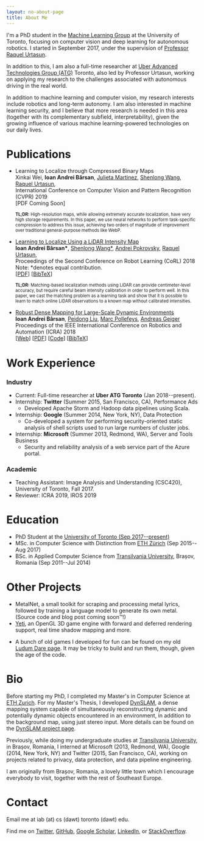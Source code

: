 ```yaml
---
layout: no-about-page
title: About Me
---
```


I'm a PhD student in the [Machine Learning
Group](http://learning.cs.toronto.edu/) at the University of Toronto,
focusing on computer vision and deep learning for
autonomous robotics.  I started in September 2017, under the supervision of
<a href="http://www.cs.toronto.edu/~urtasun">Professor Raquel Urtasun</a>.

In addition to this, I am also a full-time researcher at [Uber Advanced Technologies Group
(ATG)](https://www.uber.com/info/atg/) Toronto, also led by Professor Urtasun,
working on applying my research to the challenges associated with autonomous
driving in the real world.

In addition to machine learning and computer vision, my research interests
include robotics and long-term autonomy. I am also interested in machine
learning security, and I believe that more research is needed in this area
(together with its complementary subfield, interpretability), given the growing
influence of various machine learning-powered technologies on our daily lives.


# Publications

 * Learning to Localize through Compressed Binary Maps <br/>
     Xinkai Wei, **Ioan Andrei Bârsan**, 
     <a href="https://www.cs.ubc.ca/~julm/" target="_blank">Julieta Martinez</a>,
     <a href="https://www.cs.toronto.edu/~slwang" target="_blank">Shenlong Wang</a>,
     <a href="https://www.cs.toronto.edu/~urtasun" target="_blank">Raquel Urtasun</a>,
    <br/>
    International Conference on Computer Vision and Pattern Recognition (CVPR) 2019
    <br/>
    [PDF Coming Soon]
    <p style="font-size: 80%">
      <!-- TODO(andreib): Use proper CSS and consider making panels collapsible. -->
      <b>TL;DR:</b> High-resolution maps, while allowing extremely accurate
      localization, have very high storage requirements. In this paper, we use
      neural networks to perform task-specific compression to address this issue,
      achieving two orders of magnitude of improvement over traditional
      general-purpose methods like WebP.
    </p>

 * [Learning to Localize Using a LiDAR Intensity Map](http://proceedings.mlr.press/v87/barsan18a.html) <br/>
     <b>Ioan Andrei Bârsan<span>&#42;</span></b>,
     <a href="https://www.cs.toronto.edu/~slwang" target="_blank">Shenlong Wang<span>&#42;</span></a>,
     <a href="https://scholar.google.com/citations?user=0jJgmHkAAAAJ&hl=en" target="_blank">Andrei Pokrovsky</a>,
     <a href="https://www.cs.toronto.edu/~urtasun" target="_blank">Raquel Urtasun</a>,
     <br/>
     Proceedings of the Second Conference on Robot Learning (CoRL) 2018
     <br/>
     Note: <span>&#42;</span>denotes equal contribution.
     <br/>
     [<a href="http://proceedings.mlr.press/v87/barsan18a.html"
     target="_blank">PDF</a>] [<a
     href="/assets/bib/barsan-learning-to-localize-corl-18.bib">BibTeX</a>]
    <p style="font-size: 80%">
      <b>TL;DR:</b> Matching-based localization methods using LiDAR can provide
        centimeter-level accuracy, but require careful beam intensity
        calibration in order to perform well. In this paper, we cast the
        matching problem as a learning task and show that it is possible to
        learn to match online LiDAR observations to a known map without
        calibrated intensities.
    </p>

 * [Robust Dense Mapping for Large-Scale Dynamic
     Environments](/dynslam) <br/>
    **Ioan Andrei Bârsan**, 
    <a href="http://people.inf.ethz.ch/liup/" target="_blank">Peidong Liu</a>,
    <a href="https://inf.ethz.ch/personal/marc.pollefeys/" target="_blank">Marc Pollefeys</a>, 
    <a href="http://www.cvlibs.net" target="_blank">Andreas Geiger</a>
    <br/>
    Proceedings of the IEEE International Conference on Robotics and Automation (ICRA) 2018
    <br/>
    [[Web](dynslam/)]
    [<a href="assets/dynslam/BARSAN-IoanAndrei-RobustDenseMapping-ICRA-2018-CameraReady.pdf" 
        target="_blank">PDF</a>]
     [<a href="https://github.com/AndreiBarsan/DynSLAM" target="_blank">Code</a>]
     [<a href="/assets/bib/barsan-robust-dense-mapping-icra-18.bib"
         target="_blank">BibTeX</a>]


# Work Experience

### Industry

 * Current: Full-time researcher at **Uber ATG Toronto** (Jan 2018--present).
 * Internship: **Twitter** (Summer 2015, San Francisco, CA), Performance Ads
      * Developed Apache Storm and Hadoop data pipelines using Scala.
 * Internship: **Google** (Summer 2014, New York, NY), Data Protection
      * Co-developed a system for performing security-oriented static analysis
        of shell scripts used to run large numbers of cluster jobs.
 * Internship: **Microsoft** (Summer 2013, Redmond, WA), Server and Tools Business
     * Security and reliability analysis of a web service part of the Azure portal.

### Academic

 * Teaching Assistant: Image Analysis and Understanding (CSC420), University of
     Toronto, Fall 2017.
 * Reviewer: ICRA 2019, IROS 2019


# Education

 * PhD Student at the <a href="http://learning.cs.toronto.edu" target="_blank">University
   of Toronto (Sep 2017--present)</a>
 * MSc. in Computer Science with Distinction from 
   <a href="https://inf.ethz.ch" target="_blank">ETH Zürich</a> (Sep 2015--Aug 2017)
 * BSc. in Applied Computer Science from <a href="http://mateinfo.unitbv.ro"
   target="_blank">Transilvania University</a>, Brașov,
   Romania (Sep 2011--Jul 2014)


# Other Projects

 * MetalNet, a small toolkit for scraping and processing metal lyrics, followed
   by training a language model to generate its own metal. (Source code and blog
   post coming soon™!)
 * [Yeti](https://github.com/andreibarsan/Yeti), an OpenGL 3D game engine with
 forward and deferred rendering support, real time shadow mapping and more.
 <!-- * [µShell](https://github.com/andreibarsan/uShell), an experimental, simple, -->
 <!-- lightweight, free POSIX shell implementation written in C++ -->
 * A bunch of old games I developed for fun can be found on my old
   [Ludum Dare page](http://ludumdare.com/compo/author/andreibarsan/). It may be
   tricky to build and run them, though, given the age of the code.


# Bio

Before starting my PhD, I completed my Master's in Computer Science at [ETH
Zurich](https://www.inf.ethz.ch/).
For my Master's Thesis, I developed
<a href="https://github.com/AndreiBarsan/DynSLAM">DynSLAM</a>, a dense mapping
system capable of simultaneously reconstructing dynamic and potentially dynamic
objects encountered in an environment, in addition to the background map, using
just stereo input. More details can be found on the <a href="/dynslam">
DynSLAM project page</a>.

Previously, while doing my undergraduate studies at
<a href="https://mateinfo.unitbv.ro/">Transilvania University</a>, in Brașov, 
Romania, I interned at Microsoft (2013, Redmond, WA), Google (2014, New
York, NY) and Twitter (2015, San Francisco, CA), working on projects related to
privacy, data protection, and data pipeline engineering.

I am originally from Brașov, Romania, a lovely little town which I encourage
everybody to visit, together with the rest of Southeast Europe.


# Contact

Email me at iab (at) cs (dawt) toronto (dawt) edu.

Find me on
<a href="https://twitter.com/andreib" target="_blank">Twitter</a>,
<a href="https://github.com/AndreiBarsan" target="_blank">GitHub</a>,
<a href="https://scholar.google.com/citations?hl=en1user=nOj2GykAAAAJ"
   target="_blank">Google Scholar</a>,
<a href="https://linkedin.com/in/barsan" target="_blank">LinkedIn</a>, or
<a href="https://stackoverflow.com/users/1055295/andrei-b%C3%A2rsan"
   target="_blank">StackOverflow</a>.

